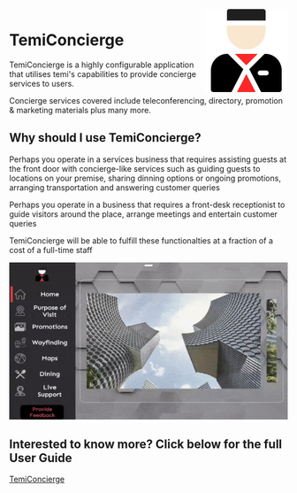 <!-- Heading--->
<img src="docs/app_logo.png" align="right" height="150"/>


# TemiConcierge
TemiConcierge is a highly configurable application that utilises temi's capabilities to provide concierge services to users.

Concierge services covered include teleconferencing, directory, promotion & marketing materials plus many more.


## Why should I use TemiConcierge?

Perhaps you operate in a services business that requires assisting guests at the front door with concierge-like services such as guiding guests to locations on your premise, sharing dinning options or ongoing promotions, arranging transportation and answering customer queries

Perhaps you operate in a business that requires a front-desk receptionist to guide visitors around the place, arrange meetings and entertain customer queries

TemiConcierge will be able to fulfill these functionalties at a fraction of a cost of a full-time staff

![](docs/home_home_tab.gif)
## Interested to know more? Click below for the full User Guide
<div> <a href="https://github.com/temideveloper/Rs-App-Guides/blob/master/TemiConcierge/README.md" title="TemiConcierge"> TemiConcierge</a> </div>
